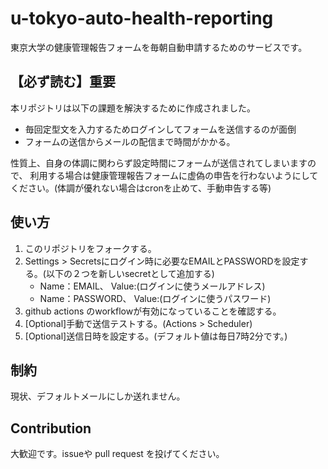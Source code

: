 # u-tokyo-auto-health-reporting
東京大学の健康管理報告フォームを毎朝自動申請するためのサービスです。

## 【必ず読む】重要
本リポジトリは以下の課題を解決するために作成されました。
- 毎回定型文を入力するためログインしてフォームを送信するのが面倒
- フォームの送信からメールの配信まで時間がかかる。

性質上、自身の体調に関わらず設定時間にフォームが送信されてしまいますので、
利用する場合は健康管理報告フォームに虚偽の申告を行わないようにしてください。(体調が優れない場合はcronを止めて、手動申告する等)

## 使い方
1. このリポジトリをフォークする。
2. Settings > Secretsにログイン時に必要なEMAILとPASSWORDを設定する。(以下の２つを新しいsecretとして追加する)
    - Name：EMAIL、 Value:(ログインに使うメールアドレス)
    - Name：PASSWORD、 Value:(ログインに使うパスワード)
3. github actions のworkflowが有効になっていることを確認する。
4. [Optional]手動で送信テストする。(Actions > Scheduler)
5. [Optional]送信日時を設定する。(デフォルト値は毎日7時2分です。)

## 制約
現状、デフォルトメールにしか送れません。


## Contribution
大歓迎です。issueや pull request を投げてください。
